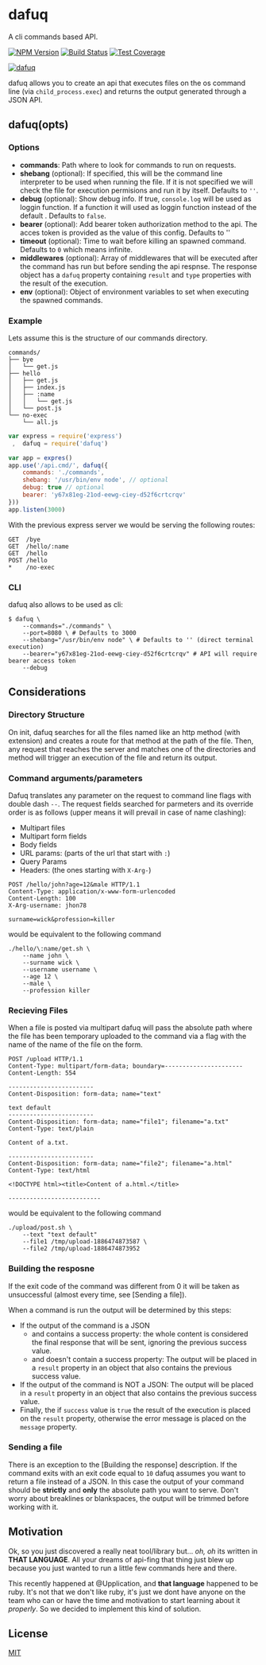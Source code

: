 # dafuq

  A cli commands based API.

  [![NPM Version][npm-image]][npm-url]
  [![Build Status][travis-image]][travis-url]
  [![Test Coverage][coveralls-image]][coveralls-url]

[![dafuq][dafuq-logo]](http://i1.kym-cdn.com/photos/images/newsfeed/000/290/698/c3e.jpg)

dafuq allows you to create an api that executes files on the os command line (via `child_process.exec`) and returns the output generated through a JSON API.

## dafuq(opts)

### Options
* **commands**: Path where to look for commands to run on requests.
* **shebang** (optional): If specified, this will be the command line interpreter to be used when running the file. If it is not specified we will check the file for execution permisions and run it by itself. Defaults to `''`.
* **debug** (optional): Show debug info. If true, `console.log` will be used as loggin function. If a function it will used as loggin function instead of the default . Defaults to `false`.
* **bearer** (optional): Add bearer token authorization method to the api. The acces token is provided as the value of this config. Defaults to ''
* **timeout** (optional): Time to wait before killing an spawned command. Defaults to `0` which means infinite.
* **middlewares** (optional): Array of middlewares that will be executed after the command has run but before sending the api respnse. The response object has a `dafuq` property containing `result` and `type` properties with the result of the execution.
* **env** (optional): Object of environment variables to set when executing the spawned commands.

### Example

Lets assume this is the structure of our commands directory.

```
commands/
├── bye
│   └── get.js
├── hello
│   ├── get.js
│   ├── index.js
│   ├── :name
│   │   └── get.js
│   └── post.js
└── no-exec
    └── all.js
```

```js
var express = require('express')
 ,  dafuq = require('dafuq')

var app = expres()
app.use('/api.cmd/', dafuq({
	commands: './commands',
	shebang: '/usr/bin/env node', // optional
	debug: true // optional
	bearer: 'y67x81eg-21od-eewg-ciey-d52f6crtcrqv'
}))
app.listen(3000)
```

With the previous express server we would be serving the following routes:
```
GET  /bye
GET  /hello/:name
GET  /hello
POST /hello
*    /no-exec
```

### CLI
dafuq also allows to be used as cli:
```
$ dafuq \
	--commands="./commands" \
	--port=8080 \ # Defaults to 3000
	--shebang="/usr/bin/env node" \ # Defaults to '' (direct terminal execution)
	--bearer="y67x81eg-21od-eewg-ciey-d52f6crtcrqv" # API will require bearer access token
	--debug
```

## Considerations

### Directory Structure
On init, dafuq searches for all the files named like an http method (with extension) and creates a route for that method at the path of the file.
Then, any request that reaches the server and matches one of the directories and method will trigger an execution of the file and return its output.

### Command arguments/parameters
Dafuq translates any parameter on the request to command line flags with double dash `--`. The request fields searched for parmeters and its override order is as follows (upper means it will prevail in case of name clashing):
* Multipart files
* Multipart form fields
* Body fields
* URL params: (parts of the url that start with `:`)
* Query Params
* Headers: (the ones starting with `X-Arg-`)

```
POST /hello/john?age=12&male HTTP/1.1
Content-Type: application/x-www-form-urlencoded
Content-Length: 100
X-Arg-username: jhon78

surname=wick&profession=killer
```
would be equivalent to the following command
```
./hello/\:name/get.sh \
	--name john \
	--surname wick \
	--username username \
	--age 12 \
	--male \
	--profession killer
```

### Recieving Files
When a file is posted via multipart dafuq will pass the absolute path where the file has been temporary uploaded to the command via a flag with the name of the name of the file on the form.

```
POST /upload HTTP/1.1
Content-Type: multipart/form-data; boundary=----------------------
Content-Length: 554

------------------------
Content-Disposition: form-data; name="text"

text default
------------------------
Content-Disposition: form-data; name="file1"; filename="a.txt"
Content-Type: text/plain

Content of a.txt.

------------------------
Content-Disposition: form-data; name="file2"; filename="a.html"
Content-Type: text/html

<!DOCTYPE html><title>Content of a.html.</title>

--------------------------
```
would be equivalent to the following command
```
./upload/post.sh \
	--text "text default"
	--file1 /tmp/upload-1886474873587 \
	--file2 /tmp/upload-1886474873952
```

### Building the resposne
If the exit code of the command was different from 0 it will be taken as unsuccessful (almost every time, see [Sending a file]).

When a command is run the output will be determined by this steps:
* If the output of the command is a JSON
  * and contains a success property: the whole content is considered the final response that will be sent, ignoring the previous
	success value.
  * and doesn't contain a success property: The output will be placed in a `result` property in an object that also contains the
	previous success value.
* If the output of the command is NOT a JSON: The output will be placed in a `result` property in an object that also contains the
previous success value.
* Finally, the if `success` value is `true` the result of the execution is placed on the `result` property, otherwise the error message is
placed on the `message` property.

### Sending a file
There is an exception to the [Building the response] description. If the command exits with an exit code equal to `10` dafuq assumes you want to return a file instead of a JSON. In this case the output of your command should be **strictly** and **only** the absolute path you want to serve. Don't worry about breaklines or blankspaces, the output will be trimmed before working with it.

## Motivation
Ok, so you just discovered a really neat tool/library but... *oh, oh* its written in **THAT LANGUAGE**. All your dreams of api-fing that thing just blew up because you just wanted to run a little few commands here and there.

This recently happened at @Upplication, and **that language** happened to be ruby. It's not that we don't like ruby, it's just we dont have anyone on the team who can or have the time and motivation to start learning about it *properly*. So we decided to implement this kind of solution.

## License
[MIT](LICENSE)

[dafuq-logo]: http://i1.kym-cdn.com/photos/images/newsfeed/000/290/698/c3e.jpg
[npm-image]: https://img.shields.io/npm/v/dafuq.svg
[npm-url]: https://npmjs.org/package/dafuq
[travis-image]: https://img.shields.io/travis/Upplication/node-dafuq/master.svg
[travis-url]:  https://travis-ci.org/Upplication/node-dafuq
[coveralls-image]: https://img.shields.io/coveralls/Upplication/node-dafuq/master.svg
[coveralls-url]: https://coveralls.io/r/Upplication/node-dafuq?branch=master
